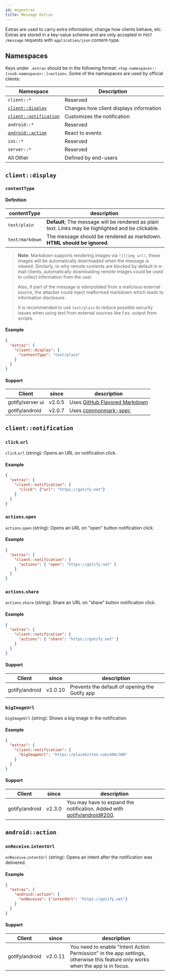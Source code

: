 ```yaml
---
id: msgextras
title: Message Extras
---
```


Extras are used to carry extra information, change how clients behave, etc.
Extras are stored in a key-value scheme and are only accepted in `POST /message` requests with `application/json` content-type.

## Namespaces

Keys under `.extras` should be in the following format: `<top-namespace>::[<sub-namespace>::]<action>`.
Some of the namespaces are used by official clients:

| Namespace                                     | Description                             |
| --------------------------------------------- | --------------------------------------- |
| `client::*`                                   | Reserved                                |
| [`client::display`](#clientdisplay)           | Changes how client displays information |
| [`client::notification`](#clientnotification) | Customizes the notification             |
| `android::*`                                  | Reserved                                |
| [`android::action`](#androidaction)           | React to events                         |
| `ios::*`                                      | Reserved                                |
| `server::*`                                   | Reserved                                |
| All Other                                     | Defined by end-users                    |

## `client::display`

### `contentType`

#### Definition

| contentType     | description                                                                                         |
| --------------- | --------------------------------------------------------------------------------------------------- |
| `text/plain`    | **Default**; The message will be rendered as plain text. Links may be highlighted and be clickable. |
| `text/markdown` | The message should be rendered as markdown. **HTML should be ignored**.                             |

> **Note**: Markdown supports rendering images via `![](img url)`,
> these images will be automatically downloaded when the message is viewed.
> Similarly, to why remote contents are blocked by default in e-mail clients,
> automatically downloading remote images could be used to collect information from the user.
>
> Also, if part of the message is interpolated from a malicious external source,
> the attacker could inject malformed markdown which leads to information disclosure.
>
> It is recommended to use `text/plain` to reduce possible security issues
> when using text from external sources like f.ex. output from scripts.

#### Example

```json
{
  "extras": {
    "client::display": {
      "contentType": "text/plain"
    }
  }
}
```

#### Support

| Client           | since  | description                                                     |
| ---------------- | ------ | --------------------------------------------------------------- |
| gotify/server ui | v2.0.5 | Uses [GitHub Flavored Markdown](https://github.github.com/gfm/) |
| gotify/android   | v2.0.7 | Uses [commonmark-spec](https://spec.commonmark.org/0.28/)       |

## `client::notification`

### `click`.`url`

`click`.`url` (string): Opens an URL on notification click.

#### Example

```json
{
  "extras": {
    "client::notification": {
      "click": {"url": "https://gotify.net"}
    }
  }
}
```

### `actions`.`open`

`actions`.`open` (string): Opens an URL on "open" button notification click.

#### Example

```json
{
  "extras": {
    "client::notification": {
      "actions": { "open": "https://gotify.net" }
    }
  }
}
```

### `actions`.`share`

`actions`.`share` (string): Share an URL on "share" button notification click.

#### Example

```json
{
  "extras": {
    "client::notification": {
      "actions": { "share": "https://gotify.net" }
    }
  }
}
```

#### Support

| Client         | since   | description                                    |
| -------------- | ------- | ---------------------------------------------- |
| gotify/android | v2.0.10 | Prevents the default of opening the Gotify app |

### `bigImageUrl`

`bigImageUrl` (string): Shows a big image in the notification.

#### Example

```json
{
  "extras": {
    "client::notification": {
      "bigImageUrl": "https://placekitten.com/400/300"
    }
  }
}
```

#### Support

| Client         | since  | description                                                                                                           |
| -------------- | ------ | --------------------------------------------------------------------------------------------------------------------- |
| gotify/android | v2.3.0 | You may have to expand the notification. Added with [gotify/android#200](https://github.com/gotify/android/pull/200). |

## `android::action`

### `onReceive`.`intentUrl`

`onReceive`.`intentUrl` (string): Opens an intent after the notification was delivered.

#### Example

```json
{
  "extras": {
    "android::action": {
      "onReceive": {"intentUrl": "https://gotify.net"}
    }
  }
}
```

#### Support

| Client         | since   | description                                                                                                                    |
| -------------- | ------- | ------------------------------------------------------------------------------------------------------------------------------ |
| gotify/android | v2.0.11 | You need to enable "Intent Action Permission" in the app settings, otherwise this feature only works when the app is in focus. |
